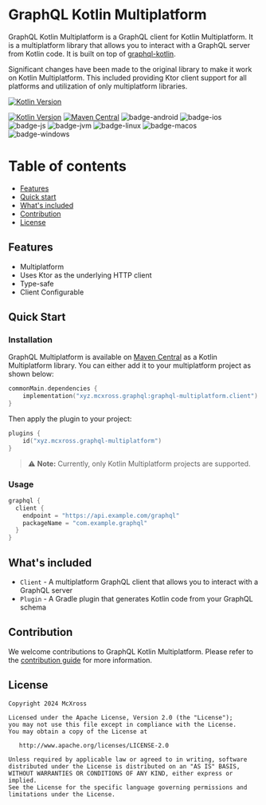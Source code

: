 # GraphQL Kotlin Multiplatform

GraphQL Kotlin Multiplatform is a GraphQL client for Kotlin Multiplatform. It is a multiplatform library that allows you to interact with a GraphQL server from Kotlin code.
It is built on top of [graphql-kotlin](https://github.com/ExpediaGroup/graphql-kotlin). 

Significant changes have been made to the original library to make it work on Kotlin Multiplatform. This included providing Ktor client support for all platforms and utilization of only multiplatform libraries.

[![Kotlin Version](https://img.shields.io/badge/Kotlin-1.9.23-B125EA?logo=kotlin)](https://kotlinlang.org)

[![Kotlin Version](https://img.shields.io/badge/Kotlin-v1.9.23-B125EA?logo=kotlin)](https://kotlinlang.org)
[![Maven Central](https://img.shields.io/maven-central/v/xyz.mcxross.graphql.client/graphql-multiplatform-client)](https://central.sonatype.com/artifact/xyz.mcxross.graphql.client/graphql-multiplatform-client)
![badge-android](http://img.shields.io/badge/Platform-Android-brightgreen.svg?logo=android)
![badge-ios](http://img.shields.io/badge/Platform-iOS-orange.svg?logo=apple)
![badge-js](http://img.shields.io/badge/Platform-NodeJS-yellow.svg?logo=javascript)
![badge-jvm](http://img.shields.io/badge/Platform-JVM-red.svg?logo=openjdk)
![badge-linux](http://img.shields.io/badge/Platform-Linux-lightgrey.svg?logo=linux)
![badge-macos](http://img.shields.io/badge/Platform-macOS-orange.svg?logo=apple)
![badge-windows](http://img.shields.io/badge/Platform-Windows-blue.svg?logo=windows)

# Table of contents

- [Features](#features)
- [Quick start](#quick-start)
- [What's included](#whats-included)
- [Contribution](#contribution)
- [License](#license)

## Features

- Multiplatform
- Uses Ktor as the underlying HTTP client
- Type-safe
- Client Configurable

## Quick Start

### Installation

GraphQL Multiplatform is available on [Maven Central](https://search.maven.org/artifact/com.apurebase/graphql-kotlin-multiplatform) 
as a Kotlin Multiplatform library. You can either add it to your multiplatform project as shown below:

```kotlin
commonMain.dependencies {
    implementation("xyz.mcxross.graphql:graphql-multiplatform.client")
}
```

Then apply the plugin to your project:

```kotlin
plugins {
    id("xyz.mcxross.graphql-multiplatform")
}
```

> :warning: **Note:** Currently, only Kotlin Multiplatform projects are supported.


### Usage

```kotlin
graphql {
  client {
    endpoint = "https://api.example.com/graphql"
    packageName = "com.example.graphql"
  }
}
```


## What's included

- `Client` - A multiplatform GraphQL client that allows you to interact with a GraphQL server
- `Plugin` - A Gradle plugin that generates Kotlin code from your GraphQL schema

## Contribution

We welcome contributions to GraphQL Kotlin Multiplatform. Please refer to the [contribution guide](CONTRIBUTING.md) for more information.

## License

    Copyright 2024 McXross

    Licensed under the Apache License, Version 2.0 (the "License");
    you may not use this file except in compliance with the License.
    You may obtain a copy of the License at

       http://www.apache.org/licenses/LICENSE-2.0

    Unless required by applicable law or agreed to in writing, software
    distributed under the License is distributed on an "AS IS" BASIS,
    WITHOUT WARRANTIES OR CONDITIONS OF ANY KIND, either express or implied.
    See the License for the specific language governing permissions and
    limitations under the License.